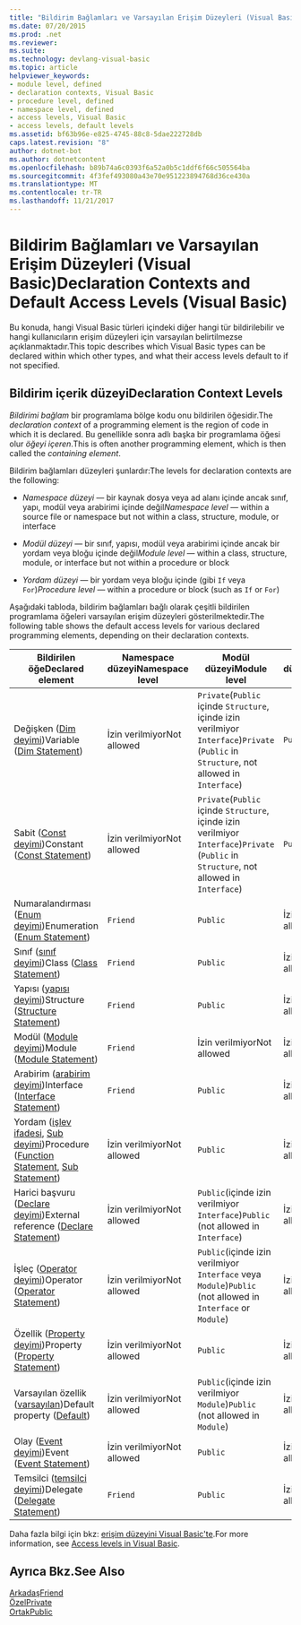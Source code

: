 ```yaml
---
title: "Bildirim Bağlamları ve Varsayılan Erişim Düzeyleri (Visual Basic)"
ms.date: 07/20/2015
ms.prod: .net
ms.reviewer: 
ms.suite: 
ms.technology: devlang-visual-basic
ms.topic: article
helpviewer_keywords:
- module level, defined
- declaration contexts, Visual Basic
- procedure level, defined
- namespace level, defined
- access levels, Visual Basic
- access levels, default levels
ms.assetid: bf63b96e-e825-4745-88c8-5dae222728db
caps.latest.revision: "8"
author: dotnet-bot
ms.author: dotnetcontent
ms.openlocfilehash: b89b74a6c0393f6a52a0b5c1ddf6f66c505564ba
ms.sourcegitcommit: 4f3fef493080a43e70e951223894768d36ce430a
ms.translationtype: MT
ms.contentlocale: tr-TR
ms.lasthandoff: 11/21/2017
---
```

# <a name="declaration-contexts-and-default-access-levels-visual-basic"></a><span data-ttu-id="7583d-102">Bildirim Bağlamları ve Varsayılan Erişim Düzeyleri (Visual Basic)</span><span class="sxs-lookup"><span data-stu-id="7583d-102">Declaration Contexts and Default Access Levels (Visual Basic)</span></span>
<span data-ttu-id="7583d-103">Bu konuda, hangi Visual Basic türleri içindeki diğer hangi tür bildirilebilir ve hangi kullanıcıların erişim düzeyleri için varsayılan belirtilmezse açıklanmaktadır.</span><span class="sxs-lookup"><span data-stu-id="7583d-103">This topic describes which Visual Basic types can be declared within which other types, and what their access levels default to if not specified.</span></span>  
  
## <a name="declaration-context-levels"></a><span data-ttu-id="7583d-104">Bildirim içerik düzeyi</span><span class="sxs-lookup"><span data-stu-id="7583d-104">Declaration Context Levels</span></span>  
 <span data-ttu-id="7583d-105">*Bildirimi bağlam* bir programlama bölge kodu onu bildirilen öğesidir.</span><span class="sxs-lookup"><span data-stu-id="7583d-105">The *declaration context* of a programming element is the region of code in which it is declared.</span></span> <span data-ttu-id="7583d-106">Bu genellikle sonra adlı başka bir programlama öğesi olur *öğeyi içeren*.</span><span class="sxs-lookup"><span data-stu-id="7583d-106">This is often another programming element, which is then called the *containing element*.</span></span>  
  
 <span data-ttu-id="7583d-107">Bildirim bağlamları düzeyleri şunlardır:</span><span class="sxs-lookup"><span data-stu-id="7583d-107">The levels for declaration contexts are the following:</span></span>  
  
-   <span data-ttu-id="7583d-108">*Namespace düzeyi* — bir kaynak dosya veya ad alanı içinde ancak sınıf, yapı, modül veya arabirimi içinde değil</span><span class="sxs-lookup"><span data-stu-id="7583d-108">*Namespace level* — within a source file or namespace but not within a class, structure, module, or interface</span></span>  
  
-   <span data-ttu-id="7583d-109">*Modül düzeyi* — bir sınıf, yapısı, modül veya arabirimi içinde ancak bir yordam veya bloğu içinde değil</span><span class="sxs-lookup"><span data-stu-id="7583d-109">*Module level* — within a class, structure, module, or interface but not within a procedure or block</span></span>  
  
-   <span data-ttu-id="7583d-110">*Yordam düzeyi* — bir yordam veya bloğu içinde (gibi `If` veya `For`)</span><span class="sxs-lookup"><span data-stu-id="7583d-110">*Procedure level* — within a procedure or block (such as `If` or `For`)</span></span>  
  
 <span data-ttu-id="7583d-111">Aşağıdaki tabloda, bildirim bağlamları bağlı olarak çeşitli bildirilen programlama öğeleri varsayılan erişim düzeyleri gösterilmektedir.</span><span class="sxs-lookup"><span data-stu-id="7583d-111">The following table shows the default access levels for various declared programming elements, depending on their declaration contexts.</span></span>  
  
|<span data-ttu-id="7583d-112">Bildirilen öğe</span><span class="sxs-lookup"><span data-stu-id="7583d-112">Declared element</span></span>|<span data-ttu-id="7583d-113">Namespace düzeyi</span><span class="sxs-lookup"><span data-stu-id="7583d-113">Namespace level</span></span>|<span data-ttu-id="7583d-114">Modül düzeyi</span><span class="sxs-lookup"><span data-stu-id="7583d-114">Module level</span></span>|<span data-ttu-id="7583d-115">Yordam düzeyi</span><span class="sxs-lookup"><span data-stu-id="7583d-115">Procedure level</span></span>|  
|----------------------|---------------------|------------------|---------------------|  
|<span data-ttu-id="7583d-116">Değişken ([Dim deyimi](../../../visual-basic/language-reference/statements/dim-statement.md))</span><span class="sxs-lookup"><span data-stu-id="7583d-116">Variable ([Dim Statement](../../../visual-basic/language-reference/statements/dim-statement.md))</span></span>|<span data-ttu-id="7583d-117">İzin verilmiyor</span><span class="sxs-lookup"><span data-stu-id="7583d-117">Not allowed</span></span>|<span data-ttu-id="7583d-118">`Private`(`Public` içinde `Structure`, içinde izin verilmiyor `Interface`)</span><span class="sxs-lookup"><span data-stu-id="7583d-118">`Private` (`Public` in `Structure`, not allowed in `Interface`)</span></span>|`Public`|  
|<span data-ttu-id="7583d-119">Sabit ([Const deyimi](../../../visual-basic/language-reference/statements/const-statement.md))</span><span class="sxs-lookup"><span data-stu-id="7583d-119">Constant ([Const Statement](../../../visual-basic/language-reference/statements/const-statement.md))</span></span>|<span data-ttu-id="7583d-120">İzin verilmiyor</span><span class="sxs-lookup"><span data-stu-id="7583d-120">Not allowed</span></span>|<span data-ttu-id="7583d-121">`Private`(`Public` içinde `Structure`, içinde izin verilmiyor `Interface`)</span><span class="sxs-lookup"><span data-stu-id="7583d-121">`Private` (`Public` in `Structure`, not allowed in `Interface`)</span></span>|`Public`|  
|<span data-ttu-id="7583d-122">Numaralandırması ([Enum deyimi](../../../visual-basic/language-reference/statements/enum-statement.md))</span><span class="sxs-lookup"><span data-stu-id="7583d-122">Enumeration ([Enum Statement](../../../visual-basic/language-reference/statements/enum-statement.md))</span></span>|`Friend`|`Public`|<span data-ttu-id="7583d-123">İzin verilmiyor</span><span class="sxs-lookup"><span data-stu-id="7583d-123">Not allowed</span></span>|  
|<span data-ttu-id="7583d-124">Sınıf ([sınıf deyimi](../../../visual-basic/language-reference/statements/class-statement.md))</span><span class="sxs-lookup"><span data-stu-id="7583d-124">Class ([Class Statement](../../../visual-basic/language-reference/statements/class-statement.md))</span></span>|`Friend`|`Public`|<span data-ttu-id="7583d-125">İzin verilmiyor</span><span class="sxs-lookup"><span data-stu-id="7583d-125">Not allowed</span></span>|  
|<span data-ttu-id="7583d-126">Yapısı ([yapısı deyimi](../../../visual-basic/language-reference/statements/structure-statement.md))</span><span class="sxs-lookup"><span data-stu-id="7583d-126">Structure ([Structure Statement](../../../visual-basic/language-reference/statements/structure-statement.md))</span></span>|`Friend`|`Public`|<span data-ttu-id="7583d-127">İzin verilmiyor</span><span class="sxs-lookup"><span data-stu-id="7583d-127">Not allowed</span></span>|  
|<span data-ttu-id="7583d-128">Modül ([Module deyimi](../../../visual-basic/language-reference/statements/module-statement.md))</span><span class="sxs-lookup"><span data-stu-id="7583d-128">Module ([Module Statement](../../../visual-basic/language-reference/statements/module-statement.md))</span></span>|`Friend`|<span data-ttu-id="7583d-129">İzin verilmiyor</span><span class="sxs-lookup"><span data-stu-id="7583d-129">Not allowed</span></span>|<span data-ttu-id="7583d-130">İzin verilmiyor</span><span class="sxs-lookup"><span data-stu-id="7583d-130">Not allowed</span></span>|  
|<span data-ttu-id="7583d-131">Arabirim ([arabirim deyimi](../../../visual-basic/language-reference/statements/interface-statement.md))</span><span class="sxs-lookup"><span data-stu-id="7583d-131">Interface ([Interface Statement](../../../visual-basic/language-reference/statements/interface-statement.md))</span></span>|`Friend`|`Public`|<span data-ttu-id="7583d-132">İzin verilmiyor</span><span class="sxs-lookup"><span data-stu-id="7583d-132">Not allowed</span></span>|  
|<span data-ttu-id="7583d-133">Yordam ([işlev ifadesi](../../../visual-basic/language-reference/statements/function-statement.md), [Sub deyimi](../../../visual-basic/language-reference/statements/sub-statement.md))</span><span class="sxs-lookup"><span data-stu-id="7583d-133">Procedure ([Function Statement](../../../visual-basic/language-reference/statements/function-statement.md), [Sub Statement](../../../visual-basic/language-reference/statements/sub-statement.md))</span></span>|<span data-ttu-id="7583d-134">İzin verilmiyor</span><span class="sxs-lookup"><span data-stu-id="7583d-134">Not allowed</span></span>|`Public`|<span data-ttu-id="7583d-135">İzin verilmiyor</span><span class="sxs-lookup"><span data-stu-id="7583d-135">Not allowed</span></span>|  
|<span data-ttu-id="7583d-136">Harici başvuru ([Declare deyimi](../../../visual-basic/language-reference/statements/declare-statement.md))</span><span class="sxs-lookup"><span data-stu-id="7583d-136">External reference ([Declare Statement](../../../visual-basic/language-reference/statements/declare-statement.md))</span></span>|<span data-ttu-id="7583d-137">İzin verilmiyor</span><span class="sxs-lookup"><span data-stu-id="7583d-137">Not allowed</span></span>|<span data-ttu-id="7583d-138">`Public`(içinde izin verilmiyor `Interface`)</span><span class="sxs-lookup"><span data-stu-id="7583d-138">`Public` (not allowed in `Interface`)</span></span>|<span data-ttu-id="7583d-139">İzin verilmiyor</span><span class="sxs-lookup"><span data-stu-id="7583d-139">Not allowed</span></span>|  
|<span data-ttu-id="7583d-140">İşleç ([Operator deyimi](../../../visual-basic/language-reference/statements/operator-statement.md))</span><span class="sxs-lookup"><span data-stu-id="7583d-140">Operator ([Operator Statement](../../../visual-basic/language-reference/statements/operator-statement.md))</span></span>|<span data-ttu-id="7583d-141">İzin verilmiyor</span><span class="sxs-lookup"><span data-stu-id="7583d-141">Not allowed</span></span>|<span data-ttu-id="7583d-142">`Public`(içinde izin verilmiyor `Interface` veya `Module`)</span><span class="sxs-lookup"><span data-stu-id="7583d-142">`Public` (not allowed in `Interface` or `Module`)</span></span>|<span data-ttu-id="7583d-143">İzin verilmiyor</span><span class="sxs-lookup"><span data-stu-id="7583d-143">Not allowed</span></span>|  
|<span data-ttu-id="7583d-144">Özellik ([Property deyimi](../../../visual-basic/language-reference/statements/property-statement.md))</span><span class="sxs-lookup"><span data-stu-id="7583d-144">Property ([Property Statement](../../../visual-basic/language-reference/statements/property-statement.md))</span></span>|<span data-ttu-id="7583d-145">İzin verilmiyor</span><span class="sxs-lookup"><span data-stu-id="7583d-145">Not allowed</span></span>|`Public`|<span data-ttu-id="7583d-146">İzin verilmiyor</span><span class="sxs-lookup"><span data-stu-id="7583d-146">Not allowed</span></span>|  
|<span data-ttu-id="7583d-147">Varsayılan özellik ([varsayılan](../../../visual-basic/language-reference/modifiers/default.md))</span><span class="sxs-lookup"><span data-stu-id="7583d-147">Default property ([Default](../../../visual-basic/language-reference/modifiers/default.md))</span></span>|<span data-ttu-id="7583d-148">İzin verilmiyor</span><span class="sxs-lookup"><span data-stu-id="7583d-148">Not allowed</span></span>|<span data-ttu-id="7583d-149">`Public`(içinde izin verilmiyor `Module`)</span><span class="sxs-lookup"><span data-stu-id="7583d-149">`Public` (not allowed in `Module`)</span></span>|<span data-ttu-id="7583d-150">İzin verilmiyor</span><span class="sxs-lookup"><span data-stu-id="7583d-150">Not allowed</span></span>|  
|<span data-ttu-id="7583d-151">Olay ([Event deyimi](../../../visual-basic/language-reference/statements/event-statement.md))</span><span class="sxs-lookup"><span data-stu-id="7583d-151">Event ([Event Statement](../../../visual-basic/language-reference/statements/event-statement.md))</span></span>|<span data-ttu-id="7583d-152">İzin verilmiyor</span><span class="sxs-lookup"><span data-stu-id="7583d-152">Not allowed</span></span>|`Public`|<span data-ttu-id="7583d-153">İzin verilmiyor</span><span class="sxs-lookup"><span data-stu-id="7583d-153">Not allowed</span></span>|  
|<span data-ttu-id="7583d-154">Temsilci ([temsilci deyimi](../../../visual-basic/language-reference/statements/delegate-statement.md))</span><span class="sxs-lookup"><span data-stu-id="7583d-154">Delegate ([Delegate Statement](../../../visual-basic/language-reference/statements/delegate-statement.md))</span></span>|`Friend`|`Public`|<span data-ttu-id="7583d-155">İzin verilmiyor</span><span class="sxs-lookup"><span data-stu-id="7583d-155">Not allowed</span></span>|  
  
 <span data-ttu-id="7583d-156">Daha fazla bilgi için bkz: [erişim düzeyini Visual Basic'te](../../../visual-basic/programming-guide/language-features/declared-elements/access-levels.md).</span><span class="sxs-lookup"><span data-stu-id="7583d-156">For more information, see [Access levels in Visual Basic](../../../visual-basic/programming-guide/language-features/declared-elements/access-levels.md).</span></span>  
  
## <a name="see-also"></a><span data-ttu-id="7583d-157">Ayrıca Bkz.</span><span class="sxs-lookup"><span data-stu-id="7583d-157">See Also</span></span>  
 [<span data-ttu-id="7583d-158">Arkadaş</span><span class="sxs-lookup"><span data-stu-id="7583d-158">Friend</span></span>](../../../visual-basic/language-reference/modifiers/friend.md)  
 [<span data-ttu-id="7583d-159">Özel</span><span class="sxs-lookup"><span data-stu-id="7583d-159">Private</span></span>](../../../visual-basic/language-reference/modifiers/private.md)  
 [<span data-ttu-id="7583d-160">Ortak</span><span class="sxs-lookup"><span data-stu-id="7583d-160">Public</span></span>](../../../visual-basic/language-reference/modifiers/public.md)
